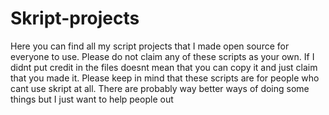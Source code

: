 # Skript-projects
Here you can find all my script projects that I made open source for everyone to use. Please do not claim any of these scripts as your own. If I didnt put credit in the files doesnt mean that you can copy it and just claim that you made it. Please keep in mind that these scripts are for people who cant use skript at all. There are probably way better ways of doing some things but I just want to help people out
